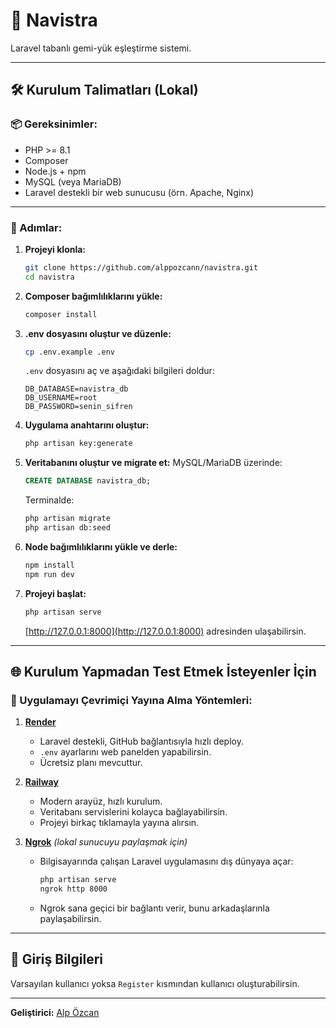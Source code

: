 # 🚢 Navistra

Laravel tabanlı gemi-yük eşleştirme sistemi.

---

## 🛠️ Kurulum Talimatları (Lokal)

### 📦 Gereksinimler:

- PHP >= 8.1  
- Composer  
- Node.js + npm  
- MySQL (veya MariaDB)  
- Laravel destekli bir web sunucusu (örn. Apache, Nginx)

---

### 🔧 Adımlar:

1. **Projeyi klonla:**
   ```bash
   git clone https://github.com/alppozcann/navistra.git
   cd navistra
   ```

2. **Composer bağımlılıklarını yükle:**
   ```bash
   composer install
   ```

3. **.env dosyasını oluştur ve düzenle:**
   ```bash
   cp .env.example .env
   ```
   `.env` dosyasını aç ve aşağıdaki bilgileri doldur:
   ```env
   DB_DATABASE=navistra_db
   DB_USERNAME=root
   DB_PASSWORD=senin_sifren
   ```

4. **Uygulama anahtarını oluştur:**
   ```bash
   php artisan key:generate
   ```

5. **Veritabanını oluştur ve migrate et:**
   MySQL/MariaDB üzerinde:
   ```sql
   CREATE DATABASE navistra_db;
   ```

   Terminalde:
   ```bash
   php artisan migrate
   php artisan db:seed
   ```

6. **Node bağımlılıklarını yükle ve derle:**
   ```bash
   npm install
   npm run dev
   ```

7. **Projeyi başlat:**
   ```bash
   php artisan serve
   ```
   [http://127.0.0.1:8000](http://127.0.0.1:8000) adresinden ulaşabilirsin.

---

## 🌐 Kurulum Yapmadan Test Etmek İsteyenler İçin

### 🔁 Uygulamayı Çevrimiçi Yayına Alma Yöntemleri:

1. **[Render](https://render.com)**  
   - Laravel destekli, GitHub bağlantısıyla hızlı deploy.  
   - `.env` ayarlarını web panelden yapabilirsin.  
   - Ücretsiz planı mevcuttur.

2. **[Railway](https://railway.app)**  
   - Modern arayüz, hızlı kurulum.  
   - Veritabanı servislerini kolayca bağlayabilirsin.  
   - Projeyi birkaç tıklamayla yayına alırsın.

3. **[Ngrok](https://ngrok.com)** *(lokal sunucuyu paylaşmak için)*  
   - Bilgisayarında çalışan Laravel uygulamasını dış dünyaya açar:  
     ```bash
     php artisan serve
     ngrok http 8000
     ```
   - Ngrok sana geçici bir bağlantı verir, bunu arkadaşlarınla paylaşabilirsin.

---

## 👥 Giriş Bilgileri

Varsayılan kullanıcı yoksa `Register` kısmından kullanıcı oluşturabilirsin.

---

**Geliştirici:** [Alp Özcan](https://github.com/alppozcann)
